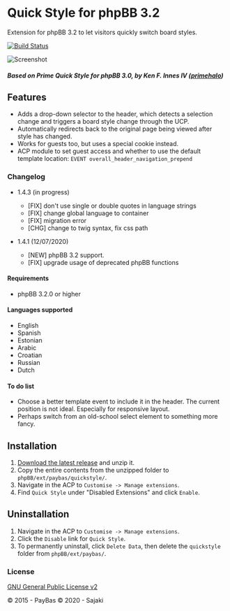 Quick Style for phpBB 3.2
==========

Extension for phpBB 3.2 to let visitors quickly switch board styles.

[![Build Status](https://travis-ci.org/Sajaki/QuickStyle.svg?branch=develop)](https://travis-ci.org/Sajaki/QuickStyle)

![Screenshot](screenshot.png)

##### Based on Prime Quick Style for phpBB 3.0, by Ken F. Innes IV ([primehalo](http://www.absoluteanime.com/admin/mods.htm))

## Features
- Adds a drop-down selector to the header, which detects a selection change and triggers a board style change through the UCP.
- Automatically redirects back to the original page being viewed after style has changed.
- Works for guests too, but uses a special cookie instead.
- ACP module to set guest access and whether to use the default template location: `EVENT overall_header_navigation_prepend`

### Changelog 
- 1.4.3 (in progress)
  - [FIX] don't use single or double quotes in language strings
  - [FIX] change global language to container
  - [FIX] migration error
  - [CHG] change to twig syntax, fix css path
  
- 1.4.1 (12/07/2020)
  - [NEW] phpBB 3.2 support. 
  - [FIX] upgrade usage of deprecated phpBB functions

#### Requirements
- phpBB 3.2.0 or higher

#### Languages supported
- English
- Spanish
- Estonian
- Arabic
- Croatian
- Russian
- Dutch

#### To do list
- Choose a better template event to include it in the header. The current position is not ideal. Especially for responsive layout.
- Perhaps switch from an old-school select element to something more fancy.


## Installation
1. [Download the latest release](https://github.com/Sajaki/QuickStyle/releases) and unzip it.
2. Copy the entire contents from the unzipped folder to `phpBB/ext/paybas/quickstyle/`.
3. Navigate in the ACP to `Customise -> Manage extensions`.
4. Find `Quick Style` under "Disabled Extensions" and click `Enable`.

## Uninstallation
1. Navigate in the ACP to `Customise -> Manage extensions`.
2. Click the `Disable` link for `Quick Style`.
3. To permanently uninstall, click `Delete Data`, then delete the `quickstyle` folder from `phpBB/ext/paybas/`.


### License
[GNU General Public License v2](http://opensource.org/licenses/GPL-2.0)

© 2015 - PayBas
© 2020 - Sajaki
